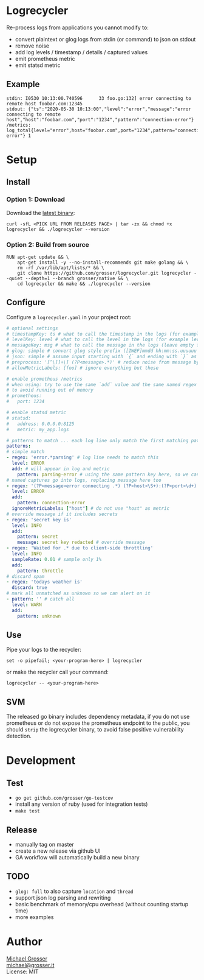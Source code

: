 # Logrecycler

Re-process logs from applications you cannot modify to:
- convert plaintext or glog logs from stdin (or command) to json on stdout
- remove noise
- add log levels / timestamp / details / captured values
- emit prometheus metric
- emit statsd metric


## Example

```
stdin: I0530 10:13:00.740596      33 foo.go:132] error connecting to remote host foobar.com:12345
stdout: {"ts":"2020-05-30 10:13:00","level":"error","message":"error connecting to remote host","host":"foobar.com","port":"1234","pattern":"connection-error"}
/metrics: log_total{level="error",host="foobar.com",port="1234",pattern="connection-error"} 1
```


# Setup

## Install

### Option 1: Download

Download the [latest binary](https://github.com/grosser/logrecycler/releases):

```
curl -sfL <PICK URL FROM RELEASES PAGE> | tar -zx && chmod +x logrecycler && ./logrecycler --version
```

### Option 2: Build from source

```
RUN apt-get update && \
    apt-get install -y --no-install-recommends git make golang && \
    rm -rf /var/lib/apt/lists/* && \
    git clone https://github.com/grosser/logrecycler.git logrecycler --quiet --depth=1 --branch grosser/native && \
    cd logrecycler && make && ./logrecycler --version
```

## Configure

Configure a `logrecycler.yaml` in your project root:

```yaml
# optional settings
# timestampKey: ts # what to call the timestamp in the logs (for example @timestamp, ts, leave empty for no timestamp)
# levelKey: level # what to call the level in the logs (for example level/lvl/severity, leave empty for no level)
# messageKey: msg # what to call the message in the logs (leave empty for 'message')
# glog: simple # convert glog style prefix ([IWEF]mmdd hh:mm:ss.uuuuuu threadid file:line] message) into timestamp/level/message
# json: simple # assume input starting with `{` and ending with `}` as json and merge it, also set allowMetricLabels to avoid metric spam and match the level+message+timestamp keys with the input
# preprocess: '[^\]]+\] (?P<message>.*)' # reduce noise from message by replacing it with captured (for example remove, leave empty for none)
# allowMetricLabels: [foo] # ignore everything but these

# enable prometheus /metrics
# when using: try to use the same `add` value and the same named regex captures in patterns below
# to avoid running out of memory
# prometheus:
#   port: 1234

# enable statsd metric
# statsd:
#   address: 0.0.0.0:8125
#   metric: my_app.logs

# patterns to match ... each log line only match the first matching pattern
patterns:
# simple match
- regex: 'error.*parsing' # log line needs to match this
  level: ERROR
  add: # will appear in log and metric
    pattern: parsing-error # using the same pattern key here, so we can group by pattern when reporting
# named captures go into logs, replacing message here too
- regex: '(?P<message>error connecting .*) (?P<host>\S+):(?P<port>\d+)'
  level: ERROR
  add:
    pattern: connection-error
  ignoreMetricLabels: ["host"] # do not use "host" as metric
# override message if it includes secrets
- regex: 'secret key is'
  level: INFO
  add:
    pattern: secret
    message: secret key redacted # override message
- regex: 'Waited for .* due to client-side throttling'
  level: INFO
  sampleRate: 0.01 # sample only 1%
  add:
    pattern: throttle
# discard spam
- regex: 'todays weather is'
  discard: true
# mark all unmatched as unknown so we can alert on it
- pattern: '' # catch all
  level: WARN
  add:
    pattern: unknown
```

## Use

Pipe your logs to the recycler:

```
set -o pipefail; <your-program-here> | logrecycler
```

or make the recycler call your command:

```
logrecycler -- <your-program-here>
```

## SVM

The released go binary includes dependency metadata,
if you do not use prometheus or do not expose the prometheus endpoint to the public,
you should `strip` the logrecycler binary, to avoid false positive vulnerability detection.

# Development

## Test

- `go get github.com/grosser/go-testcov`
- install any version of ruby (used for integration tests)
- `make test`

## Release

- manually tag on master
- create a new release via github UI
- GA workflow will automatically build a new binary

## TODO
- `glog: full` to also capture `location` and `thread`
- support json log parsing and rewriting
- basic benchmark of memory/cpu overhead (without counting startup time)
- more examples


# Author
[Michael Grosser](http://grosser.it)<br/>
michael@grosser.it<br/>
License: MIT<br/>
